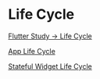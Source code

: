 # Life Cycle

[Flutter Study -> Life Cycle](https://milemile.notion.site/3-7ad58067c5fa43e9a732712a7982e9ce)

[App Life Cycle](https://medium.flutterdevs.com/app-lifecycle-in-flutter-c248d894b830)

[Stateful Widget Life Cycle](https://jaceshim.github.io/2019/01/28/flutter-study-stateful-widget-lifecycle/)

